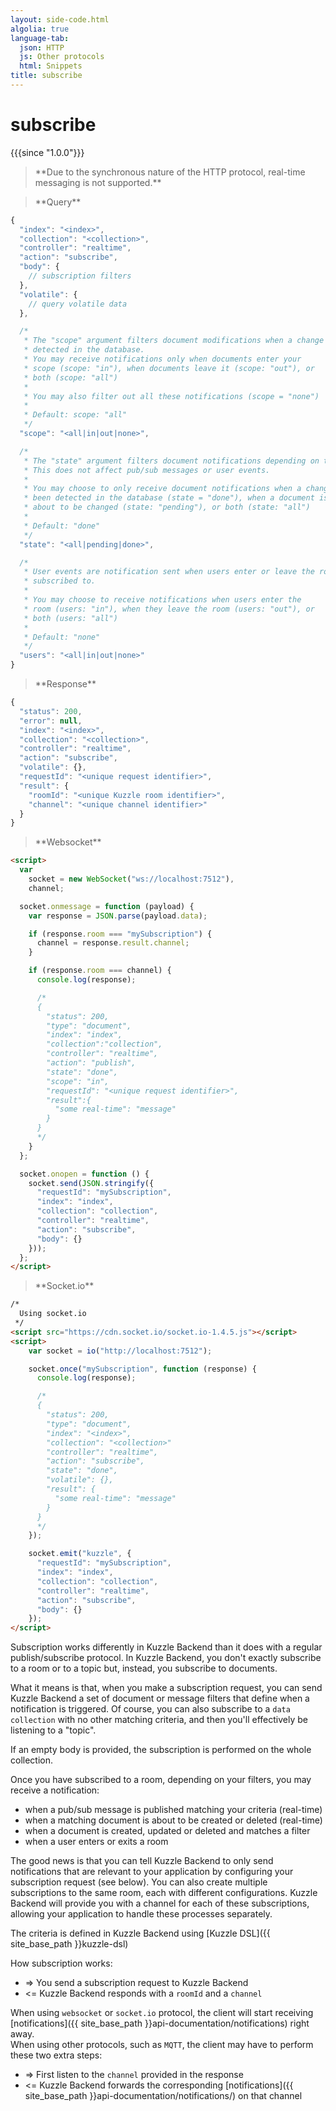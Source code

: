 ```yaml
---
layout: side-code.html
algolia: true
language-tab:
  json: HTTP
  js: Other protocols
  html: Snippets
title: subscribe
---
```



# subscribe

{{{since "1.0.0"}}}


<blockquote class="json">
<p>
**Due to the synchronous nature of the HTTP protocol, real-time messaging is not supported.**
</p>
</blockquote>

<blockquote class="js">
<p>
**Query**
</p>
</blockquote>


```js
{
  "index": "<index>",
  "collection": "<collection>",
  "controller": "realtime",
  "action": "subscribe",
  "body": {
    // subscription filters
  },
  "volatile": {
    // query volatile data
  },

  /*
   * The "scope" argument filters document modifications when a change has been
   * detected in the database.
   * You may receive notifications only when documents enter your
   * scope (scope: "in"), when documents leave it (scope: "out"), or
   * both (scope: "all")
   *
   * You may also filter out all these notifications (scope = "none")
   *
   * Default: scope: "all"
   */
  "scope": "<all|in|out|none>",

  /*
   * The "state" argument filters document notifications depending on their state.
   * This does not affect pub/sub messages or user events.
   *
   * You may choose to only receive document notifications when a change has
   * been detected in the database (state = "done"), when a document is
   * about to be changed (state: "pending"), or both (state: "all")
   *
   * Default: "done"
   */
  "state": "<all|pending|done>",

  /*
   * User events are notification sent when users enter or leave the room you
   * subscribed to.
   *
   * You may choose to receive notifications when users enter the
   * room (users: "in"), when they leave the room (users: "out"), or
   * both (users: "all")
   *
   * Default: "none"
   */
  "users": "<all|in|out|none>"
}
```


<blockquote class="js">
<p>
**Response**
</p>
</blockquote>



```js
{
  "status": 200,
  "error": null,
  "index": "<index>",
  "collection": "<collection>",
  "controller": "realtime",
  "action": "subscribe",
  "volatile": {},                 
  "requestId": "<unique request identifier>",
  "result": {
    "roomId": "<unique Kuzzle room identifier>",
    "channel": "<unique channel identifier>"
  }
}
```



<blockquote class="html">
<p>
**Websocket**
</p>
</blockquote>


```html
<script>
  var
    socket = new WebSocket("ws://localhost:7512"),
    channel;

  socket.onmessage = function (payload) {
    var response = JSON.parse(payload.data);

    if (response.room === "mySubscription") {
      channel = response.result.channel;
    }

    if (response.room === channel) {
      console.log(response);

      /*
      {
        "status": 200,
        "type": "document",
        "index": "index",
        "collection":"collection",
        "controller": "realtime",
        "action": "publish",
        "state": "done",
        "scope": "in",
        "requestId": "<unique request identifier>",
        "result":{
          "some real-time": "message"
        }
      }
      */
    }
  };

  socket.onopen = function () {
    socket.send(JSON.stringify({
      "requestId": "mySubscription",
      "index": "index",
      "collection": "collection",
      "controller": "realtime",
      "action": "subscribe",
      "body": {}
    }));
  };
</script>
```



<blockquote class="html">
<p>
**Socket.io**
</p>
</blockquote>



```html
/*
  Using socket.io
 */
<script src="https://cdn.socket.io/socket.io-1.4.5.js"></script>
<script>
    var socket = io("http://localhost:7512");

    socket.once("mySubscription", function (response) {
      console.log(response);

      /*
      {
        "status": 200,
        "type": "document",
        "index": "<index>",
        "collection": "<collection>"
        "controller": "realtime",
        "action": "subscribe",
        "state": "done",
        "volatile": {},
        "result": {
          "some real-time": "message"
        }
      }
      */
    });

    socket.emit("kuzzle", {
      "requestId": "mySubscription",
      "index": "index",
      "collection": "collection",
      "controller": "realtime",
      "action": "subscribe",
      "body": {}
    });
</script>
```

Subscription works differently in Kuzzle Backend than it does with a regular publish/subscribe protocol.
In Kuzzle Backend, you don't exactly subscribe to a room or to a topic but, instead, you subscribe to documents.

What it means is that, when you make a subscription request, you can send Kuzzle Backend a set of document or message filters that define when a notification is triggered.
Of course, you can also subscribe to a ``data collection`` with no other matching criteria,
and then you'll effectively be listening to a "topic".

<aside class="notice">
  If an empty body is provided, the subscription is performed on the whole collection.
</aside>

Once you have subscribed to a room, depending on your filters, you may receive a notification:

* when a pub/sub message is published matching your criteria (real-time)
* when a matching document is about to be created or deleted (real-time)
* when a document is created, updated or deleted and matches a filter
* when a user enters or exits a room

The good news is that you can tell Kuzzle Backend to only send notifications that are relevant to your application
by configuring your subscription request (see below).
You can also create multiple subscriptions to the same room, each with different configurations.
Kuzzle Backend will provide you with a channel for each of these subscriptions,
allowing your application to handle these processes separately.

The criteria is defined in Kuzzle Backend using [Kuzzle DSL]({{ site_base_path }}kuzzle-dsl)

How subscription works:

* => You send a subscription request to Kuzzle Backend
* <= Kuzzle Backend responds with a ``roomId`` and a `channel`

When using `websocket` or `socket.io` protocol, the client will start receiving [notifications]({{ site_base_path }}api-documentation/notifications) right away.  
When using other protocols, such as `MQTT`, the client may have to perform these two extra steps:

* => First listen to the ``channel`` provided in the response
* <= Kuzzle Backend forwards the corresponding [notifications]({{ site_base_path }}api-documentation/notifications/) on that channel
